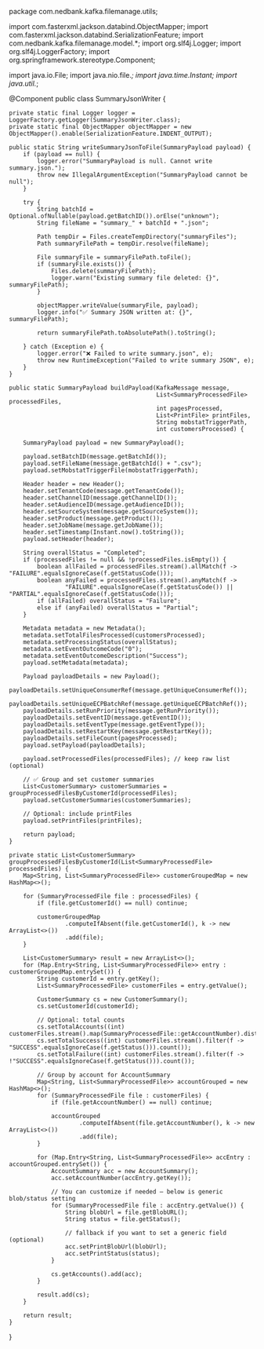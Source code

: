 package com.nedbank.kafka.filemanage.utils;

import com.fasterxml.jackson.databind.ObjectMapper;
import com.fasterxml.jackson.databind.SerializationFeature;
import com.nedbank.kafka.filemanage.model.*;
import org.slf4j.Logger;
import org.slf4j.LoggerFactory;
import org.springframework.stereotype.Component;

import java.io.File;
import java.nio.file.*;
import java.time.Instant;
import java.util.*;

@Component
public class SummaryJsonWriter {

    private static final Logger logger = LoggerFactory.getLogger(SummaryJsonWriter.class);
    private static final ObjectMapper objectMapper = new ObjectMapper().enable(SerializationFeature.INDENT_OUTPUT);

    public static String writeSummaryJsonToFile(SummaryPayload payload) {
        if (payload == null) {
            logger.error("SummaryPayload is null. Cannot write summary.json.");
            throw new IllegalArgumentException("SummaryPayload cannot be null");
        }

        try {
            String batchId = Optional.ofNullable(payload.getBatchID()).orElse("unknown");
            String fileName = "summary_" + batchId + ".json";

            Path tempDir = Files.createTempDirectory("summaryFiles");
            Path summaryFilePath = tempDir.resolve(fileName);

            File summaryFile = summaryFilePath.toFile();
            if (summaryFile.exists()) {
                Files.delete(summaryFilePath);
                logger.warn("Existing summary file deleted: {}", summaryFilePath);
            }

            objectMapper.writeValue(summaryFile, payload);
            logger.info("✅ Summary JSON written at: {}", summaryFilePath);

            return summaryFilePath.toAbsolutePath().toString();

        } catch (Exception e) {
            logger.error("❌ Failed to write summary.json", e);
            throw new RuntimeException("Failed to write summary JSON", e);
        }
    }

    public static SummaryPayload buildPayload(KafkaMessage message,
                                              List<SummaryProcessedFile> processedFiles,
                                              int pagesProcessed,
                                              List<PrintFile> printFiles,
                                              String mobstatTriggerPath,
                                              int customersProcessed) {

        SummaryPayload payload = new SummaryPayload();

        payload.setBatchID(message.getBatchId());
        payload.setFileName(message.getBatchId() + ".csv");
        payload.setMobstatTriggerFile(mobstatTriggerPath);

        Header header = new Header();
        header.setTenantCode(message.getTenantCode());
        header.setChannelID(message.getChannelID());
        header.setAudienceID(message.getAudienceID());
        header.setSourceSystem(message.getSourceSystem());
        header.setProduct(message.getProduct());
        header.setJobName(message.getJobName());
        header.setTimestamp(Instant.now().toString());
        payload.setHeader(header);

        String overallStatus = "Completed";
        if (processedFiles != null && !processedFiles.isEmpty()) {
            boolean allFailed = processedFiles.stream().allMatch(f -> "FAILURE".equalsIgnoreCase(f.getStatusCode()));
            boolean anyFailed = processedFiles.stream().anyMatch(f ->
                    "FAILURE".equalsIgnoreCase(f.getStatusCode()) || "PARTIAL".equalsIgnoreCase(f.getStatusCode()));
            if (allFailed) overallStatus = "Failure";
            else if (anyFailed) overallStatus = "Partial";
        }

        Metadata metadata = new Metadata();
        metadata.setTotalFilesProcessed(customersProcessed);
        metadata.setProcessingStatus(overallStatus);
        metadata.setEventOutcomeCode("0");
        metadata.setEventOutcomeDescription("Success");
        payload.setMetadata(metadata);

        Payload payloadDetails = new Payload();
        payloadDetails.setUniqueConsumerRef(message.getUniqueConsumerRef());
        payloadDetails.setUniqueECPBatchRef(message.getUniqueECPBatchRef());
        payloadDetails.setRunPriority(message.getRunPriority());
        payloadDetails.setEventID(message.getEventID());
        payloadDetails.setEventType(message.getEventType());
        payloadDetails.setRestartKey(message.getRestartKey());
        payloadDetails.setFileCount(pagesProcessed);
        payload.setPayload(payloadDetails);

        payload.setProcessedFiles(processedFiles); // keep raw list (optional)

        // ✅ Group and set customer summaries
        List<CustomerSummary> customerSummaries = groupProcessedFilesByCustomerId(processedFiles);
        payload.setCustomerSummaries(customerSummaries);

        // Optional: include printFiles
        payload.setPrintFiles(printFiles);

        return payload;
    }

    private static List<CustomerSummary> groupProcessedFilesByCustomerId(List<SummaryProcessedFile> processedFiles) {
        Map<String, List<SummaryProcessedFile>> customerGroupedMap = new HashMap<>();

        for (SummaryProcessedFile file : processedFiles) {
            if (file.getCustomerId() == null) continue;

            customerGroupedMap
                    .computeIfAbsent(file.getCustomerId(), k -> new ArrayList<>())
                    .add(file);
        }

        List<CustomerSummary> result = new ArrayList<>();
        for (Map.Entry<String, List<SummaryProcessedFile>> entry : customerGroupedMap.entrySet()) {
            String customerId = entry.getKey();
            List<SummaryProcessedFile> customerFiles = entry.getValue();

            CustomerSummary cs = new CustomerSummary();
            cs.setCustomerId(customerId);

            // Optional: total counts
            cs.setTotalAccounts((int) customerFiles.stream().map(SummaryProcessedFile::getAccountNumber).distinct().count());
            cs.setTotalSuccess((int) customerFiles.stream().filter(f -> "SUCCESS".equalsIgnoreCase(f.getStatus())).count());
            cs.setTotalFailure((int) customerFiles.stream().filter(f -> !"SUCCESS".equalsIgnoreCase(f.getStatus())).count());

            // Group by account for AccountSummary
            Map<String, List<SummaryProcessedFile>> accountGrouped = new HashMap<>();
            for (SummaryProcessedFile file : customerFiles) {
                if (file.getAccountNumber() == null) continue;

                accountGrouped
                        .computeIfAbsent(file.getAccountNumber(), k -> new ArrayList<>())
                        .add(file);
            }

            for (Map.Entry<String, List<SummaryProcessedFile>> accEntry : accountGrouped.entrySet()) {
                AccountSummary acc = new AccountSummary();
                acc.setAccountNumber(accEntry.getKey());

                // You can customize if needed – below is generic blob/status setting
                for (SummaryProcessedFile file : accEntry.getValue()) {
                    String blobUrl = file.getBlobURL();
                    String status = file.getStatus();

                    // fallback if you want to set a generic field (optional)
                    acc.setPrintBlobUrl(blobUrl);
                    acc.setPrintStatus(status);
                }

                cs.getAccounts().add(acc);
            }

            result.add(cs);
        }

        return result;
    }

}
